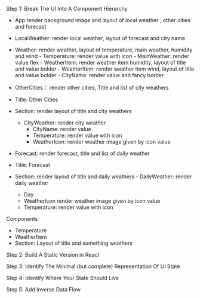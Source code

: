 Step 1: Break The UI Into A Component Hierarchy

 - App render background image and layout of local weather , other cities and forecast 
  - LocalWeather: render local weather, layout of forecast and city name
   - Weather: render weather, layout of temperature, main weather, humidity and wind
    - Temperature: render value with icon
    - MainWeather: render value
    flex
    - WeatherItem: render weather item humidity, layout of title and value
    bolder
    - WeatherItem: render weather item wind, layout of title and value
    bolder
    - CityName: render value and fancy border

  - OtherCities： render other cities, Title and list of city weathers
   - Title: Other Cities 
   - Section: render layout of title and city weathers
     - CityWeather: render city weather
        - CityName: render value
        - Temperature: render value with icon
        - WeatherIcon: render weather image given by icon value
  - Forecast: render forecast, title and list of daily weather
   - Title: Forecast
   - Section: render layout of title and daily weathers
    - DailyWeather: render daily weather
        - Day
        - WeatherIcon render weather image given by icon value
        - Temperature: render value with icon


Components
- Temperature
- WeatherItem
- Section: Layout of title and something weathers

Step 2: Build A Static Version in React

Step 3: Identify The Minimal (but complete) Representation Of UI State

Step 4: Identify Where Your State Should Live

Step 5: Add Inverse Data Flow 